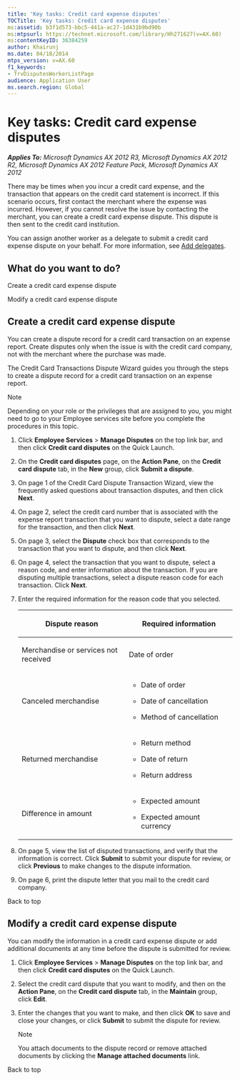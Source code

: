 ```yaml
---
title: 'Key tasks: Credit card expense disputes'
TOCTitle: 'Key tasks: Credit card expense disputes'
ms:assetid: b3f1d573-bbc5-441a-ac27-1d431b9bd90b
ms:mtpsurl: https://technet.microsoft.com/library/Hh271627(v=AX.60)
ms:contentKeyID: 36384259
author: Khairunj
ms.date: 04/18/2014
mtps_version: v=AX.60
f1_keywords:
- TrvDisputesWorkerListPage
audience: Application User
ms.search.region: Global
---
```


# Key tasks: Credit card expense disputes 


_**Applies To:** Microsoft Dynamics AX 2012 R3, Microsoft Dynamics AX 2012 R2, Microsoft Dynamics AX 2012 Feature Pack, Microsoft Dynamics AX 2012_

There may be times when you incur a credit card expense, and the transaction that appears on the credit card statement is incorrect. If this scenario occurs, first contact the merchant where the expense was incurred. However, if you cannot resolve the issue by contacting the merchant, you can create a credit card expense dispute. This dispute is then sent to the credit card institution.

You can assign another worker as a delegate to submit a credit card expense dispute on your behalf. For more information, see [Add delegates](add-delegates.md).

## What do you want to do?

Create a credit card expense dispute

Modify a credit card expense dispute

## Create a credit card expense dispute

You can create a dispute record for a credit card transaction on an expense report. Create disputes only when the issue is with the credit card company, not with the merchant where the purchase was made.

The Credit Card Transactions Dispute Wizard guides you through the steps to create a dispute record for a credit card transaction on an expense report.


> [!NOTE]
> <P>Depending on your role or the privileges that are assigned to you, you might need to go to your Employee services site before you complete the procedures in this topic.</P>



1.  Click **Employee Services** \> **Manage Disputes** on the top link bar, and then click **Credit card disputes** on the Quick Launch.

2.  On the **Credit card disputes** page, on the **Action Pane**, on the **Credit card dispute** tab, in the **New** group, click **Submit a dispute**.

3.  On page 1 of the Credit Card Dispute Transaction Wizard, view the frequently asked questions about transaction disputes, and then click **Next**.

4.  On page 2, select the credit card number that is associated with the expense report transaction that you want to dispute, select a date range for the transaction, and then click **Next**.

5.  On page 3, select the **Dispute** check box that corresponds to the transaction that you want to dispute, and then click **Next**.

6.  On page 4, select the transaction that you want to dispute, select a reason code, and enter information about the transaction. If you are disputing multiple transactions, select a dispute reason code for each transaction. Click **Next**.

7.  Enter the required information for the reason code that you selected.
    
    <table>
    <colgroup>
    <col style="width: 50%" />
    <col style="width: 50%" />
    </colgroup>
    <thead>
    <tr class="header">
    <th><p>Dispute reason</p></th>
    <th><p>Required information</p></th>
    </tr>
    </thead>
    <tbody>
    <tr class="odd">
    <td><p>Merchandise or services not received</p></td>
    <td><p>Date of order</p></td>
    </tr>
    <tr class="even">
    <td><p>Canceled merchandise</p></td>
    <td><ul>
    <li><p>Date of order</p></li>
    <li><p>Date of cancellation</p></li>
    <li><p>Method of cancellation</p></li>
    </ul></td>
    </tr>
    <tr class="odd">
    <td><p>Returned merchandise</p></td>
    <td><ul>
    <li><p>Return method</p></li>
    <li><p>Date of return</p></li>
    <li><p>Return address</p></li>
    </ul></td>
    </tr>
    <tr class="even">
    <td><p>Difference in amount</p></td>
    <td><ul>
    <li><p>Expected amount</p></li>
    <li><p>Expected amount currency</p></li>
    </ul></td>
    </tr>
    </tbody>
    </table>


8.  On page 5, view the list of disputed transactions, and verify that the information is correct. Click **Submit** to submit your dispute for review, or click **Previous** to make changes to the dispute information.

9.  On page 6, print the dispute letter that you mail to the credit card company.

Back to top

## Modify a credit card expense dispute

You can modify the information in a credit card expense dispute or add additional documents at any time before the dispute is submitted for review.

1.  Click **Employee Services** \> **Manage Disputes** on the top link bar, and then click **Credit card disputes** on the Quick Launch.

2.  Select the credit card dispute that you want to modify, and then on the **Action Pane**, on the **Credit card dispute** tab, in the **Maintain** group, click **Edit**.

3.  Enter the changes that you want to make, and then click **OK** to save and close your changes, or click **Submit** to submit the dispute for review.
    

    > [!NOTE]
    > <P>You attach documents to the dispute record or remove attached documents by clicking the <STRONG>Manage attached documents</STRONG> link.</P>



Back to top

  


